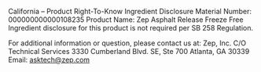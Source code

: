  
 
 
California – Product Right-To-Know Ingredient Disclosure 
Material Number: 000000000000108235 
Product Name: Zep Asphalt Release Freeze Free 
Ingredient disclosure for this product is not required per SB 258 Regulation. 
 
For additional information or question, please contact us at: 
Zep, Inc. 
C/O Technical Services 
3330 Cumberland Blvd. SE, Ste 700 
Atlanta, GA 30339 
Email: asktech@zep.com 
 
 
 
 
